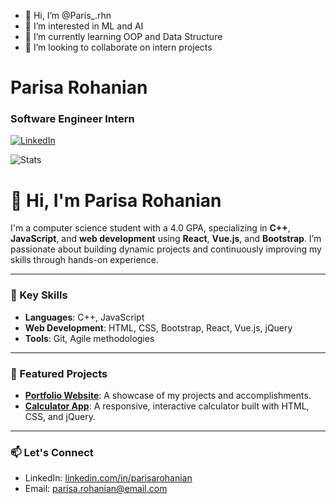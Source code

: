- 👋 Hi, I’m @Paris_.rhn
- 👀 I’m interested in ML and AI
- 🌱 I’m currently learning OOP and Data Structure
- 💞️ I’m looking to collaborate on intern projects

# Parisa Rohanian

### Software Engineer Intern

[![LinkedIn](https://img.shields.io/badge/LinkedIn-0077B5?style=for-the-badge&logo=linkedin&logoColor=white)](https://www.linkedin.com/in/parisarohanian/)

![Stats](https://github-readme-stats.vercel.app/api?username=parisamaaa&count_private=true&include_all_commits=true&theme=tokyonight)



# 👋 Hi, I'm Parisa Rohanian

I'm a computer science student with a 4.0 GPA, specializing in **C++**, **JavaScript**, and **web development** using **React**, **Vue.js**, and **Bootstrap**. I’m passionate about building dynamic projects and continuously improving my skills through hands-on experience.

---

### 🌟 Key Skills

- **Languages**: C++, JavaScript
- **Web Development**: HTML, CSS, Bootstrap, React, Vue.js, jQuery
- **Tools**: Git, Agile methodologies

---

### 🚀 Featured Projects

- **[Portfolio Website](link)**: A showcase of my projects and accomplishments.
- **[Calculator App](link)**: A responsive, interactive calculator built with HTML, CSS, and jQuery.

---


### 📫 Let's Connect

- LinkedIn: [linkedin.com/in/parisarohanian](https://linkedin.com/in/parisarohanian)  
- Email: [parisa.rohanian@email.com](mailto:parisa.rohanian@email.com)

<!---
Parisamaaa/Parisamaaa is a ✨ special ✨ repository because its `README.md` (this file) appears on your GitHub profile.
You can click the Preview link to take a look at your changes.
--->
